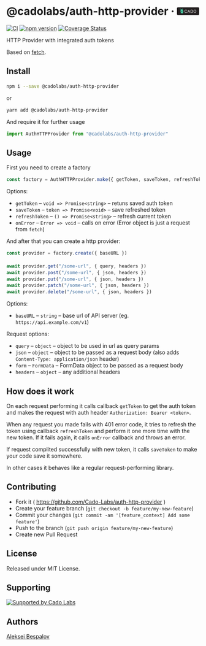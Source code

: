 # @cadolabs/auth-http-provider &middot; <a target="_blank" href="https://github.com/Cado-Labs"><img src="https://github.com/Cado-Labs/cado-labs-logos/raw/main/cado_labs_badge.svg" alt="Supported by Cado Labs" style="max-width: 100%; height: 20px"></a>

[![CI](https://github.com/Cado-Labs/auth-http-provider/actions/workflows/ci.yml/badge.svg)](https://github.com/Cado-Labs/auth-http-provider/actions/workflows/ci.yml)
[![npm version](https://badge.fury.io/js/@cadolabs%2Fauth-http-provider.svg)](https://badge.fury.io/js/@cadolabs%2Fauth-http-provider)
[![Coverage Status](https://coveralls.io/repos/github/Cado-Labs/auth-http-provider/badge.svg?branch=master)](https://coveralls.io/github/Cado-Labs/auth-http-provider?branch=master)

HTTP Provider with integrated auth tokens

Based on [fetch](https://developer.mozilla.org/en-US/docs/Web/API/Fetch_API/Using_Fetch).

## Install

```sh
npm i --save @cadolabs/auth-http-provider
```

or

```sh
yarn add @cadolabs/auth-http-provider
```

And require it for further usage
```js
import AuthHTTPProvider from "@cadolabs/auth-http-provider"
```

## Usage

First you need to create a factory

```js
const factory = AuthHTTPProvider.make({ getToken, saveToken, refreshToken, onError })
```

Options:

- `getToken` – `void => Promise<string>` – retuns saved auth token
- `saveToken` – `token => Promise<void>` – save refreshed token
- `refreshToken` – `() => Promise<string>` – refresh current token
- `onError` – `Error => void` – calls on error (Error object is just a request from `fetch`)

And after that you can create a http provider:

```js
const provider = factory.create({ baseURL })

await provider.get("/some-url", { query, headers })
await provider.post("/some-url", { json, headers })
await provider.put("/some-url", { json, headers })
await provider.patch("/some-url", { json, headers })
await provider.delete("/some-url", { json, headers })
```

Options:
- `baseURL` – `string` – base url of API server (eg. `https://api.example.com/v1`)

Request options:
- `query` – `object` – object to be used in url as query params
- `json` – `object` – object to be passed as a request body (also adds `Content-Type: application/json` header)
- `form` – `FormData` – FormData object to be passed as a request body
- `headers` – `object` – any additional headers

## How does it work

On each request performing it calls callback `getToken` to get the auth token and makes the request with auth header `Authorization: Bearer <token>`.

When any request you made fails with 401 error code, it tries to refresh the token using callback `refreshToken` and perform it one more time with the new token. If it fails again, it calls `onError` callback and throws an error.

If request complited successfully with new token, it calls `saveToken` to make your code save it somewhere.

In other cases it behaves like a regular request-performing library.

## Contributing

- Fork it ( https://github.com/Cado-Labs/auth-http-provider )
- Create your feature branch (`git checkout -b feature/my-new-feature`)
- Commit your changes (`git commit -am '[feature_context] Add some feature'`)
- Push to the branch (`git push origin feature/my-new-feature`)
- Create new Pull Request

## License

Released under MIT License.

## Supporting

<a href="https://github.com/Cado-Labs">
  <img src="https://github.com/Cado-Labs/cado-labs-resources/blob/main/cado_labs_supporting_rounded.svg" alt="Supported by Cado Labs" />
</a>

## Authors

[Aleksei Bespalov](https://github.com/nulldef)
